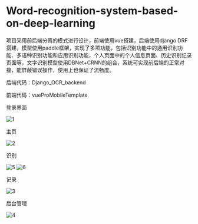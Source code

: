 # Word-recognition-system-based-on-deep-learning

项目采用前后端分离的模式进行设计，前端使用vue搭建，后端使用django DRF搭建，模型使用paddle框架，实现了多项功能，包括识别功能中的通用识别功能、多语种识别功能和应用识别功能，个人页面中的个人信息页面、历史识别记录页面等，文字识别模型使用DBNet+CRNN的组合，系统可实现前后端的正常对接，能屏蔽错误操作，使用上也保证了流畅度。

后端代码：Django_OCR_backend

前端代码：vueProMobileTemplate


登录界面

![1](https://github.com/HHHLLL1/Word-recognition-system-based-on-deep-learning/blob/master/pic/1.png)

主页

![2](https://github.com/HHHLLL1/Word-recognition-system-based-on-deep-learning/blob/master/pic/2.png)

识别

![5](https://github.com/HHHLLL1/Word-recognition-system-based-on-deep-learning/blob/master/pic/5.png)
![6](https://github.com/HHHLLL1/Word-recognition-system-based-on-deep-learning/blob/master/pic/6.png)

记录

![3](https://github.com/HHHLLL1/Word-recognition-system-based-on-deep-learning/blob/master/pic/3.png)

后台管理

![4](https://github.com/HHHLLL1/Word-recognition-system-based-on-deep-learning/blob/master/pic/4.png)
